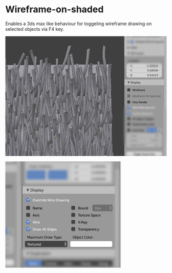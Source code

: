 # Wireframe-on-shaded

Enables a 3ds max like behaviour for toggeling wireframe drawing on selected objects via F4 key.


![wireframe_on_shaded](https://github.com/BenjaminSauder/Wireframe-on-shaded/blob/master/img/wireframe_on_shaded.gif)



![override](https://github.com/BenjaminSauder/Wireframe-on-shaded/blob/master/img/override.png)
